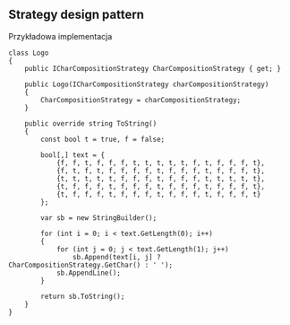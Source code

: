 ## Strategy design pattern

Przykładowa implementacja

    class Logo
    {
        public ICharCompositionStrategy CharCompositionStrategy { get; }

        public Logo(ICharCompositionStrategy charCompositionStrategy)
        {
            CharCompositionStrategy = charCompositionStrategy;
        }

        public override string ToString()
        {
            const bool t = true, f = false;

            bool[,] text = {
                {f, f, t, f, f, f, t, t, t, t, t, f, t, f, f, f, t},
                {f, t, f, t, f, f, f, f, t, f, f, f, t, f, f, f, t},
                {t, t, t, t, t, f, f, f, t, f, f, f, t, t, t, t, t},
                {t, f, f, f, t, f, f, f, t, f, f, f, t, f, f, f, t},
                {t, f, f, f, t, f, f, f, t, f, f, f, t, f, f, f, t}
            };

            var sb = new StringBuilder();

            for (int i = 0; i < text.GetLength(0); i++)
            {
                for (int j = 0; j < text.GetLength(1); j++)
                    sb.Append(text[i, j] ? CharCompositionStrategy.GetChar() : ' ');
                sb.AppendLine();
            }

            return sb.ToString();
        }
    }

